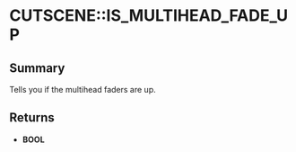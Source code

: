 # CUTSCENE::IS_MULTIHEAD_FADE_UP

## Summary
Tells you if the multihead faders are up.

## Returns
* **BOOL**